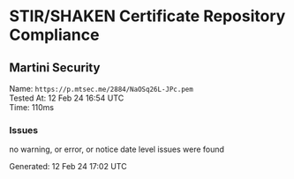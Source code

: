 # STIR/SHAKEN Certificate Repository Compliance

## Martini Security

Name: `https://p.mtsec.me/2884/NaOSq26L-JPc.pem`\
Tested At: 12 Feb 24 16:54 UTC\
Time: 110ms

### Issues

no warning, or error, or notice date level issues were found

Generated: 12 Feb 24 17:02 UTC